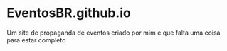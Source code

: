 # EventosBR.github.io
Um site de propaganda de eventos criado por mim e que falta uma coisa para estar completo

